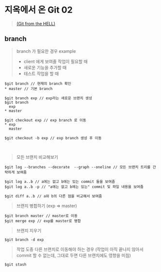 # 지옥에서 온 Git 02
> [(Git from the HELL)](https://www.youtube.com/playlist?list=PLuHgQVnccGMA8iwZwrGyNXCGy2LAAsTXk)

## branch

> branch 가 필요한 경우 example
> - client 에게 보여줄 작업이 필요할 때
> - 새로운 기능을 추가할 때
> - 테스트 작업을 할 때

    $git branch // 현재의 branch 확인
    * master // 기본 branch

    $git branch exp // exp라는 새로운 브랜치 생성
    $git branch
      exp
    * master

    $git checkout exp // exp branch 로 이동
    * exp
      master
      
    $git checkout -b exp // exp branch 생성 후 이동
    
> 모든 브랜치 비교해보기

    $git log --branches --decorate  --graph --oneline // 모든 브랜치 트리를 간략하게 보여줌

    $git log a..b // a에는 없고 b에는 있는 commit 들을 보여줌
    $git log a..b -p // "a에는 없고 b에는 있는" commit 및 파일 내용을 보여줌

    $git diff a..b // a와 b의 다른 점을 비교해서 보여줌

> 브랜치 병합하기 (exp => master)

    $git branch master // master로 이동
    $git merge exp // exp를 master로 병합

> 브랜치 지우기

    $git branch -d exp


> 작업 도중 다른 브랜치로 이동해야 하는 경우 
> (작업이 아직 끝나지 않아서 commit 할 수 없는데, 그대로 두면 다른 브랜치에도 영향을 미침)

	$git stash
